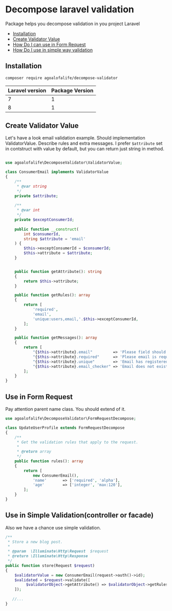 # Decompose laravel validation
Package helps you decompose validation in you project Laravel


- [Installation](#installation)
- [Create Validator Value](#create)
- [How Do I can use in Form Request](#useInFormRequest)
- [How Do I use in simple way validation](#useJustWay)

<a name="installation"></a>
## Installation

```bash
composer require agoalofalife/decompose-validator
```
| Laravel version | Package Version |
|-----------------|-----------------|
| 7               | 1               |
| 8               | 1               |


<a name="create"></a>
## Create Validator Value
Let's have a look email validation example.
Should implementation ValidatorValue.
Describe rules and extra messages.
I prefer `$attribute` set in contstruct with value by default, but you can return just string in method.

```php

use agoalofalife\DecomposeValidator\ValidatorValue;

class ConsumerEmail implements ValidatorValue
{
    /**
     * @var string
     */
    private $attribute;
    
    /**
     * @var int
     */
    private $exceptConsumerId;
   
    public function __construct(
        int $consumerId,
        string $attribute = 'email'
    ) {
        $this->exceptConsumerId = $consumerId;
        $this->attribute = $attribute;
    }


    public function getAttribute(): string
    {
        return $this->attribute;
    }

    public function getRules(): array
    {
        return [
            'required',
            'email',
            'unique:users,email,'.$this->exceptConsumerId,
        ];
    }

    public function getMessages(): array
    {
        return [
            "{$this->attribute}.email"         => 'Please field should be email',
            "{$this->attribute}.required"      => 'Please email is required field',
            "{$this->attribute}.unique"        => 'Email has registered already',
            "{$this->attribute}.email_checker" => 'Email does not exist',
        ];
    }
}

```

<a name="useInFormRequest"></a>
## Use in Form Request

Pay attention parent name class. You should extend of it.

```php
use agoalofalife\DecomposeValidator\FormRequestDecompose;

class UpdateUserProfile extends FormRequestDecompose
{
    /**
     * Get the validation rules that apply to the request.
     *
     * @return array
     */
    public function rules(): array
    {
        return [
            new ConsumerEmail(),
            'name'       => ['required', 'alpha'],
            'age'        => ['integer', 'max:120'],
        ];
    }
}
```

<a name="useJustWay"></a>
## Use in Simple Validation(controller or facade)
Also we have a chance use simple validation.

```php
/**
 * Store a new blog post.
 *
 * @param  \Illuminate\Http\Request  $request
 * @return \Illuminate\Http\Response
 */
public function store(Request $request)
{
    $validatorValue = new ConsumerEmail(request->auth()->id);
    $validated = $request->validate([
         $validatorObject->getAttribute() => $validatorObject->getRules()
    ]);
    
   //...
}
```

